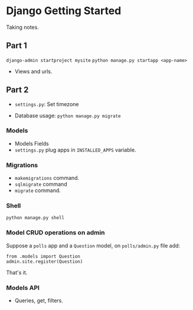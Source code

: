 # Django Getting Started
Taking notes. 

## Part 1 
`django-admin startproject mysite`
`python manage.py startapp <app-name>`

- Views and urls. 

## Part 2
- `settings.py`: Set timezone

- Database usage: 
`python manage.py migrate`

### Models
- Models Fields
- `settings.py` plug apps in `INSTALLED_APPS` variable.

### Migrations
- `makemigrations` command.
- `sqlmigrate` command
- `migrate` command.

### Shell
`python manage.py shell`

### Model CRUD operations on admin
Suppose a `polls` app and a `Question` model, on `polls/admin.py` file add: 
```
from .models import Question
admin.site.register(Question)
```
That's it.

### Models API
- Queries, get, filters.


